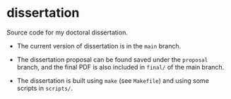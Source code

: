 # dissertation

Source code for my doctoral dissertation.

- The current version of dissertation is in the `main` branch.

- The dissertation proposal can be found saved under the `proposal` branch, and the final PDF is also included in `final/` of the main branch.

- The dissertation is built using `make` (see `Makefile`) and using some scripts in `scripts/`.
